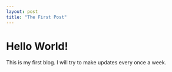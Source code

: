 ```yaml
---
layout: post
title: "The First Post"
---
```


# Hello World!
This is my first blog. I will try to make updates every once a week.
